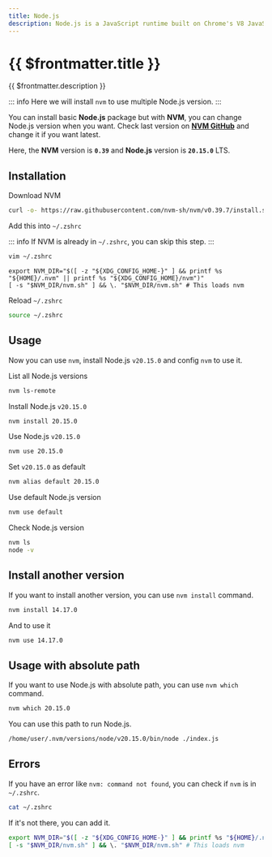 ```yaml
---
title: Node.js
description: Node.js is a JavaScript runtime built on Chrome's V8 JavaScript engine.
---
```


# {{ $frontmatter.title }}

{{ $frontmatter.description }}

::: info
Here we will install `nvm` to use multiple Node.js version.
:::

You can install basic **Node.js** package but with **NVM**, you can change Node.js version when you want. Check last version on [**NVM GitHub**](https://github.com/nvm-sh/nvm) and change it if you want latest.

Here, the **NVM** version is **`0.39`** and **Node.js** version is **`20.15.0`** LTS.

## Installation

Download NVM

```sh
curl -o- https://raw.githubusercontent.com/nvm-sh/nvm/v0.39.7/install.sh | bash
```

Add this into `~/.zshrc`

::: info
If NVM is already in `~/.zshrc`, you can skip this step.
:::

```sh
vim ~/.zshrc
```

```sh[.zshrc]
export NVM_DIR="$([ -z "${XDG_CONFIG_HOME-}" ] && printf %s "${HOME}/.nvm" || printf %s "${XDG_CONFIG_HOME}/nvm")"
[ -s "$NVM_DIR/nvm.sh" ] && \. "$NVM_DIR/nvm.sh" # This loads nvm
```

Reload `~/.zshrc`

```sh
source ~/.zshrc
```

## Usage

Now you can use `nvm`, install Node.js `v20.15.0` and config `nvm` to use it.

List all Node.js versions

```sh
nvm ls-remote
```

Install Node.js `v20.15.0`

```sh
nvm install 20.15.0
```

Use Node.js `v20.15.0`

```sh
nvm use 20.15.0
```

Set `v20.15.0` as default

```sh
nvm alias default 20.15.0
```

Use default Node.js version

```sh
nvm use default
```

Check Node.js version

```sh
nvm ls
node -v
```

## Install another version

If you want to install another version, you can use `nvm install` command.

```sh
nvm install 14.17.0
```

And to use it

```sh
nvm use 14.17.0
```

## Usage with absolute path

If you want to use Node.js with absolute path, you can use `nvm which` command.

```sh
nvm which 20.15.0
```

You can use this path to run Node.js.

```sh
/home/user/.nvm/versions/node/v20.15.0/bin/node ./index.js
```

## Errors

If you have an error like `nvm: command not found`, you can check if `nvm` is in `~/.zshrc`.

```sh
cat ~/.zshrc
```

If it's not there, you can add it.

```sh
export NVM_DIR="$([ -z "${XDG_CONFIG_HOME-}" ] && printf %s "${HOME}/.nvm" || printf %s "${XDG_CONFIG_HOME}/nvm")"
[ -s "$NVM_DIR/nvm.sh" ] && \. "$NVM_DIR/nvm.sh" # This loads nvm
```
